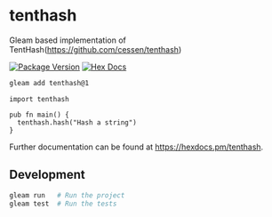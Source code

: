 # tenthash

Gleam based implementation of TentHash(https://github.com/cessen/tenthash)


[![Package Version](https://img.shields.io/hexpm/v/tenthash)](https://hex.pm/packages/tenthash)
[![Hex Docs](https://img.shields.io/badge/hex-docs-ffaff3)](https://hexdocs.pm/tenthash/)

```sh
gleam add tenthash@1
```
```gleam
import tenthash

pub fn main() {
  tenthash.hash("Hash a string")
}
```

Further documentation can be found at <https://hexdocs.pm/tenthash>.

## Development

```sh
gleam run   # Run the project
gleam test  # Run the tests
```
